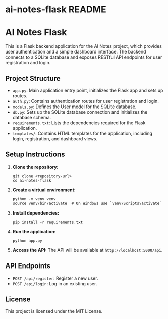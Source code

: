 # ai-notes-flask README

# AI Notes Flask

This is a Flask backend application for the AI Notes project, which provides user authentication and a simple dashboard interface. The backend connects to a SQLite database and exposes RESTful API endpoints for user registration and login.

## Project Structure

- `app.py`: Main application entry point, initializes the Flask app and sets up routes.
- `auth.py`: Contains authentication routes for user registration and login.
- `models.py`: Defines the User model for the SQLite database.
- `db.py`: Sets up the SQLite database connection and initializes the database schema.
- `requirements.txt`: Lists the dependencies required for the Flask application.
- `templates/`: Contains HTML templates for the application, including login, registration, and dashboard views.

## Setup Instructions

1. **Clone the repository:**
   ```
   git clone <repository-url>
   cd ai-notes-flask
   ```

2. **Create a virtual environment:**
   ```
   python -m venv venv
   source venv/bin/activate  # On Windows use `venv\Scripts\activate`
   ```

3. **Install dependencies:**
   ```
   pip install -r requirements.txt
   ```

4. **Run the application:**
   ```
   python app.py
   ```

5. **Access the API:**
   The API will be available at `http://localhost:5000/api`.

## API Endpoints

- `POST /api/register`: Register a new user.
- `POST /api/login`: Log in an existing user.

## License

This project is licensed under the MIT License.